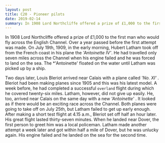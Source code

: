 ```yaml
---
layout: post
title: C20 - Pioneer pilots
date: 2019-02-14
summary: In 1908 Lord Northcliffe offered a prize of £1,000 to the first man who would fly across the English Channel.
---
```


  In 1908 Lord Northcliffe offered a prize of £1,000 to the first man who would fly across the English Channel. Over a year passed before the first attempt was made. On July 19th, 1909, in the early morning, Hubert Latham took off from the French coast in his plane the *'Antoinette IV'*. He had travelled only seven miles across the Channel when his engine failed and he was forced to land on the sea. The *'Antoinette' floated on the water until Latham was picked up by a ship.

  Two days later, Louis Bleriot arrived near Calais with a plane called *'No. XI'* . Bleriot had been making planes since 1905 and this was his latest model. A week before, he had completed a successful `overland` flight during which he covered twenty-six miles. Latham, however, did not give up easily. He, too, arrived near Calais on the same day with a new *'Antoinette'* . It looked as if there would be an exciting race across the Channel. Both planes were going to take off on July 25th, but Latham failed to get up early enough. After making a short test flight at 4.15 a.m., Bleriot set off half an hour later. His great flight lasted thirty-seven minutes. When he landed near Dover, the first person to greet him was a local policeman. Latham made another attempt a week later and got within half a mile of Dover, but he was unlucky again. His engine failed and he landed on the sea for the second time.
